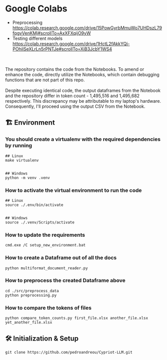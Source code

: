 # Google Colabs
- Preprocessing
    https://colab.research.google.com/drive/15PowGyrbMmuWo7UHDszL79fqgvVenKMj#scrollTo=AxXFXqijO9yW
- Testing different models
    https://colab.research.google.com/drive/1HctL2fAkkYQi-POhiISeXLrLn5rPNTJe#scrollTo=XiB3JcbY1WS4
<br>
<br>
The repository contains the code from the Notebooks. To amend or enhance the code, directly utilize the Notebooks, which contain debugging functions that are not part of this repo.
<br>
<br>
Despite executing identical code, the output dataframes from the Notebook and the repository differ in token count - 1,495,516 and 1,495,682 respectively. This discrepancy may be attributable to my laptop's hardware. Consequently, I'll proceed using the output CSV from the Notebook.


## :building_construction: Environment

### You should create a virtualenv with the required dependencies by running
```
## Linux
make virtualenv


## Windows
python -m venv .venv
```


### How to activate the virtual environment to run the code
```
## Linux
source ./.env/bin/activate


## Windows
source ./.venv/Scripts/activate
```


### How to update the requirements
```
cmd.exe /C setup_new_environment.bat
```


### How to create a Dataframe out of all the docs
```
python multiformat_document_reader.py
```


### How to preprocess the created Dataframe above
```
cd ./src/preprocess_data
python preprocessing.py
```


### How to compare the tokens of files
```
python compare_token_counts.py first_file.xlsx another_file.xlsx yet_another_file.xlsx
```


## 🛠 Initialization & Setup
    git clone https://github.com/pedroandreou/Cypriot-LLM.git
